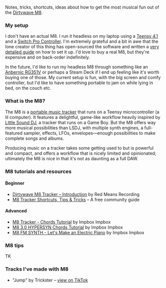 Notes, tricks, shortcuts, ideas about how to get the most musical fun out of the [Dirtywave M8](https://dirtywave.com/products/m8-tracker). 

### My setup

I don't have an actual M8. I run it headless on my laptop using a [Teensy 4.1](https://www.pjrc.com/store/teensy41.html) and a [Switch Pro Controller](https://www.nintendo.com/store/products/pro-controller/). I'm extremely grateful and a bit in awe that the lone creator of this thing has open-sourced the software and written a [very detailed guide](https://github.com/DirtyWave/M8Docs/blob/main/docs/M8HeadlessSetup.md) on how to set it up. I'd love to buy a real M8, but they're expensive and on back-order indefinitely.

In the future, I'd like to run my headless M8 through something like an [Anbernic RG351V](https://anbernic.com/collections/best-sellers/products/anbernic-new-rg351v?variant=40986761167012) or perhaps a Steam Deck if I end up feeling like it's worth buying one of those. My current setup is fun, with the big screen and comfy controller, but I'd like to have something portable to jam on while lying in bed, on the couch etc.

### What is the M8?

The M8 is a [portable music tracker](https://en.wikipedia.org/wiki/Music_tracker) that runs on a Teensy microcontroller (a lil computer). It features a delightful, game-like workflow heavily inspired by [Little Sound DJ](https://www.littlesounddj.com/lsd/index.php), a tracker that runs on a Game Boy. But the M8 offers way more musical possibilities than LSDJ, with multiple synth engines, a full-featured sampler, effects, LFOs, envelopes—enough possibilities to make complete songs and albums.

Producing music on a tracker takes some getting used to but is powerful and compact, and offers a workflow that is nicely limited and opinionated; ultimately the M8 is nice in that it's not as daunting as a full DAW.

### M8 tutorials and resources

#### Beginner

- [Dirtywave M8 Tracker – Introduction](https://www.youtube.com/watch?v=jMxDGkXlb0k) by Red Means Recording
- [M8 Tracker Shortcuts, Tips & Tricks](https://sites.google.com/view/m8tracker/home) – A free community guide

#### Advanced

- [M8 Tracker - Chords Tutorial](https://www.youtube.com/watch?v=XwzY2BR3Qfk) by Impbox Impbox
- [M8 3.0 HYPERSYN Chords Tutorial](https://www.youtube.com/watch?v=dLZ_ZpCDdLA) by Impbox Impbox
- [M8 FM SYNTH - Let's Make an Electric Piano](https://www.youtube.com/watch?v=LiRsW6l_UFc) by Impbox Impbox

### M8 tips

TK

### Tracks I've made with M8

- "Jump" by Trickster – [view on TikTok](https://www.tiktok.com/@otherdimensionalclub/video/7225327550417915179)

